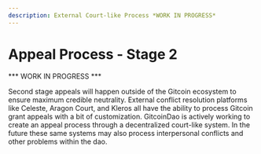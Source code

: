 ```yaml
---
description: External Court-like Process *WORK IN PROGRESS*
---
```


# Appeal Process - Stage 2

\*\*\* WORK IN PROGRESS \*\*\*

Second stage appeals will happen outside of the Gitcoin ecosystem to ensure maximum credible neutrality.  External conflict resolution platforms like Celeste, Aragon Court, and Kleros all have the ability to process Gitcoin grant appeals with a bit of customization.  GitcoinDao is actively working to create an appeal process through a decentralized court-like system.  In the future these same systems may also process interpersonal conflicts and other problems within the dao.
